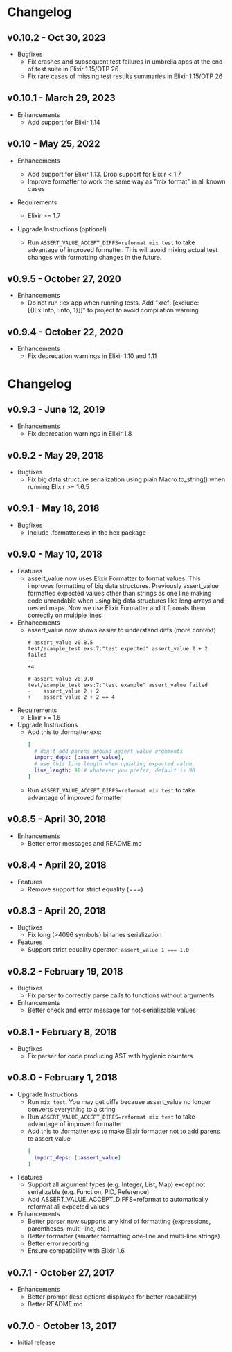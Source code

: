 # Changelog
## v0.10.2 - Oct 30, 2023

 * Bugfixes
   * Fix crashes and subsequent test failures in umbrella apps at the end of
     test suite in Elixir 1.15/OTP 26
   * Fix rare cases of missing test results summaries in Elixir 1.15/OTP 26

## v0.10.1 - March 29, 2023

 * Enhancements
   * Add support for Elixir 1.14

## v0.10 - May 25, 2022

 * Enhancements
   * Add support for Elixir 1.13. Drop support for Elixir < 1.7
   * Improve formatter to work the same way as "mix format"
     in all known cases

 * Requirements
   * Elixir >= 1.7

 * Upgrade Instructions (optional)
   * Run `ASSERT_VALUE_ACCEPT_DIFFS=reformat mix test` to take advantage of
     improved formatter. This will avoid mixing actual test changes with
     formatting changes in the future.

## v0.9.5 - October 27, 2020

 * Enhancements
   * Do not run :iex app when running tests.
     Add "xref: [exclude: [{IEx.Info, :info, 1}]]" to project
     to avoid compilation warning

## v0.9.4 - October 22, 2020

 * Enhancements
   * Fix deprecation warnings in Elixir 1.10 and 1.11

# Changelog
## v0.9.3 - June 12, 2019

 * Enhancements
   * Fix deprecation warnings in Elixir 1.8

## v0.9.2 - May 29, 2018

 * Bugfixes
   * Fix big data structure serialization using plain Macro.to_string()
     when running Elixir >= 1.6.5

## v0.9.1 - May 18, 2018

 * Bugfixes
   * Include .formatter.exs in the hex package

## v0.9.0 - May 10, 2018

 * Features
   * assert_value now uses Elixir Formatter to format values. This improves
     formatting of big data structures. Previously assert_value formatted
     expected values other than strings as one line making code unreadable
     when using big data structures like long arrays and nested maps. Now
     we use Elixir Formatter and it formats them correctly on multiple lines
 * Enhancements
   * assert_value now shows easier to understand diffs (more context)
     ```
     # assert_value v0.8.5
     test/example_test.exs:7:"test expected" assert_value 2 + 2 failed
     -
     +4

     # assert_value v0.9.0
     test/example_test.exs:7:"test example" assert_value failed
     -    assert_value 2 + 2
     +    assert_value 2 + 2 == 4
     ```
 * Requirements
   * Elixir >= 1.6
 * Upgrade Instructions
   * Add this to .formatter.exs:
     ```elixir
     [
       # don't add parens around assert_value arguments
       import_deps: [:assert_value],
       # use this line length when updating expected value
       line_length: 98 # whatever you prefer, default is 98
     ]
     ```
   * Run `ASSERT_VALUE_ACCEPT_DIFFS=reformat mix test` to take advantage of
     improved formatter

## v0.8.5 - April 30, 2018

 * Enhancements
   * Better error messages and README.md

## v0.8.4 - April 20, 2018

 * Features
   * Remove support for strict equality (===)

## v0.8.3 - April 20, 2018

 * Bugfixes
   * Fix long (>4096 symbols) binaries serialization
 * Features
   * Support strict equality operator: `assert_value 1 === 1.0`

## v0.8.2 - February 19, 2018

 * Bugfixes
   * Fix parser to correctly parse calls to functions without arguments
 * Enhancements
   * Better check and error message for not-serializable values

## v0.8.1 - February 8, 2018

 * Bugfixes
   * Fix parser for code producing AST with hygienic counters

## v0.8.0 - February 1, 2018

 * Upgrade Instructions
   * Run `mix test`. You may get diffs because assert_value no longer converts
     everything to a string
   * Run `ASSERT_VALUE_ACCEPT_DIFFS=reformat mix test` to take advantage of
     improved formatter
   * Add this to .formatter.exs to make Elixir formatter not to add parens to
     assert_value
     ```elixir
     [
       import_deps: [:assert_value]
     ]
     ```
 * Features
   * Support all argument types (e.g. Integer, List, Map) except not
     serializable (e.g. Function, PID, Reference)
   * Add ASSERT_VALUE_ACCEPT_DIFFS=reformat to automatically reformat all
     expected values
 * Enhancements
   * Better parser now supports any kind of formatting (expressions,
     parentheses, multi-line, etc.)
   * Better formatter (smarter formatting one-line and multi-line strings)
   * Better error reporting
   * Ensure compatibility with Elixir 1.6

## v0.7.1 - October 27, 2017

 * Enhancements
   * Better prompt (less options displayed for better readability)
   * Better README.md

## v0.7.0 - October 13, 2017

 * Initial release
